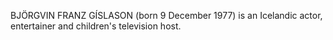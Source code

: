 BJÖRGVIN FRANZ GÍSLASON (born 9 December 1977) is an Icelandic actor, entertainer and children's television host.
